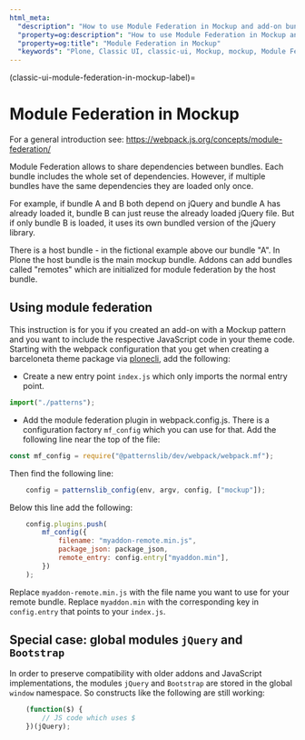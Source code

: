 ```yaml
---
html_meta:
  "description": "How to use Module Federation in Mockup and add-on bundles."
  "property=og:description": "How to use Module Federation in Mockup and add-on bundles."
  "property=og:title": "Module Federation in Mockup"
  "keywords": "Plone, Classic UI, classic-ui, Mockup, mockup, Module Federation, Webpack, JavaScript"
---
```


(classic-ui-module-federation-in-mockup-label)=

# Module Federation in Mockup


For a general introduction see: https://webpack.js.org/concepts/module-federation/

Module Federation allows to share dependencies between bundles.
Each bundle includes the whole set of dependencies.
However, if multiple bundles have the same dependencies they are loaded only once.

For example, if bundle A and B both depend on jQuery and bundle A has already loaded it, bundle B can just reuse the already loaded jQuery file.
But if only bundle B is loaded, it uses its own bundled version of the jQuery library.

There is a host bundle - in the fictional example above our bundle "A".
In Plone the host bundle is the main mockup bundle.
Addons can add bundles called "remotes" which are initialized for module federation by the host bundle.

## Using module federation
This instruction is for you if you created an add-on with a Mockup pattern and you want to include the respective JavaScript code in your theme code.
Starting with the webpack configuration that you get when creating a barceloneta theme package via [plonecli][1], add the following:

- Create a new entry point `index.js` which only imports the normal entry point.

```js
import("./patterns");
```

- Add the module federation plugin in webpack.config.js. There is a configuration factory `mf_config` which you can use for that. Add the following line near the top of the file:

```js
const mf_config = require("@patternslib/dev/webpack/webpack.mf");
```

Then find the following line:

```js
    config = patternslib_config(env, argv, config, ["mockup"]);
```

Below this line add the following:

```js
    config.plugins.push(
        mf_config({
            filename: "myaddon-remote.min.js",
            package_json: package_json,
            remote_entry: config.entry["myaddon.min"],
        })
    );
```

Replace `myaddon-remote.min.js` with the file name you want to use for your remote bundle. Replace `myaddon.min` with the corresponding key in `config.entry` that points to your `index.js`.

[1]: https://pypi.org/project/plonecli/

## Special case: global modules `jQuery` and `Bootstrap`

In order to preserve compatibility with older addons and JavaScript implementations,
the modules `jQuery` and `Bootstrap` are stored in the  global `window` namespace.
So constructs like the following are still working:

```js
    (function($) {
        // JS code which uses $
    })(jQuery);
```

